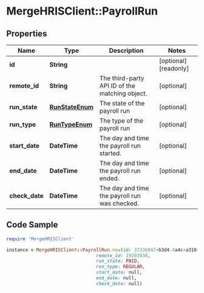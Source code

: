 # MergeHRISClient::PayrollRun

## Properties

Name | Type | Description | Notes
------------ | ------------- | ------------- | -------------
**id** | **String** |  | [optional] [readonly] 
**remote_id** | **String** | The third-party API ID of the matching object. | [optional] 
**run_state** | [**RunStateEnum**](RunStateEnum.md) | The state of the payroll run | [optional] 
**run_type** | [**RunTypeEnum**](RunTypeEnum.md) | The type of the payroll run | [optional] 
**start_date** | **DateTime** | The day and time the payroll run started. | [optional] 
**end_date** | **DateTime** | The day and time the payroll run ended. | [optional] 
**check_date** | **DateTime** | The day and time the payroll run was checked. | [optional] 

## Code Sample

```ruby
require 'MergeHRISClient'

instance = MergeHRISClient::PayrollRun.new(id: 37336947-b3d4-4a4c-a310-ab6ab510e079,
                                 remote_id: 19202938,
                                 run_state: PAID,
                                 run_type: REGULAR,
                                 start_date: null,
                                 end_date: null,
                                 check_date: null)
```



